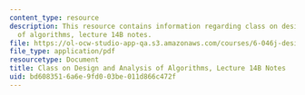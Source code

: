 ```yaml
---
content_type: resource
description: This resource contains information regarding class on design and analysis
  of algorithms, lecture 14B notes.
file: https://ol-ocw-studio-app-qa.s3.amazonaws.com/courses/6-046j-design-and-analysis-of-algorithms-spring-2015/bd6083516a6e9fd003be011d866c472f_MIT6_046JS15_lec14B.pdf
file_type: application/pdf
resourcetype: Document
title: Class on Design and Analysis of Algorithms, Lecture 14B Notes
uid: bd608351-6a6e-9fd0-03be-011d866c472f
---
```

